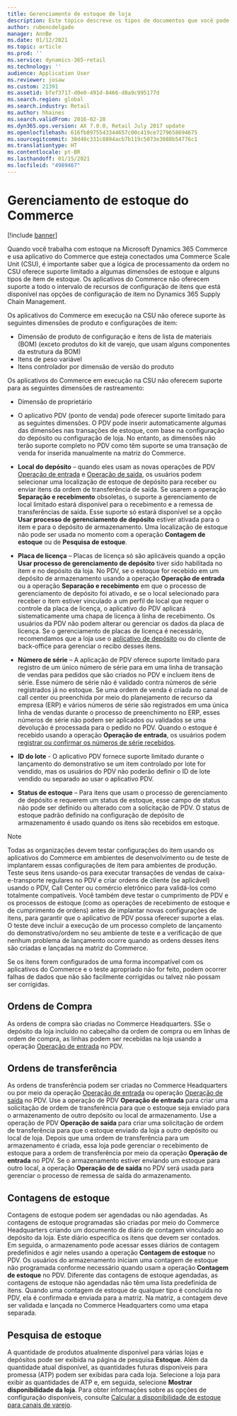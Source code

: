 ```yaml
---
title: Gerenciamento de estoque de loja
description: Este tópico descreve os tipos de documentos que você pode usar para gerenciar estoque.
author: rubencdelgado
manager: AnnBe
ms.date: 01/12/2021
ms.topic: article
ms.prod: ''
ms.service: dynamics-365-retail
ms.technology: ''
audience: Application User
ms.reviewer: josaw
ms.custom: 21391
ms.assetid: bfef3717-d0e0-491d-8466-d8a9c995177d
ms.search.region: global
ms.search.industry: Retail
ms.author: hhaines
ms.search.validFrom: 2016-02-28
ms.dyn365.ops.version: AX 7.0.0, Retail July 2017 update
ms.openlocfilehash: 616fb8975543344657c00c419ce7279658694675
ms.sourcegitcommit: 38d40c331c8894acb7b119c5073e3088b54776c1
ms.translationtype: HT
ms.contentlocale: pt-BR
ms.lasthandoff: 01/15/2021
ms.locfileid: "4989467"
---
```

# <a name="commerce-inventory-management"></a>Gerenciamento de estoque do Commerce

[!include [banner](includes/banner.md)]

Quando você trabalha com estoque na Microsoft Dynamics 365 Commerce e usa aplicativo do Commerce que esteja conectados uma Commerce Scale Unit (CSU), é importante saber que a lógica de processamento da ordem no CSU oferece suporte limitado a algumas dimensões de estoque e alguns tipos de item de estoque. Os aplicativos do Commerce não oferecem suporte a todo o intervalo de recursos de configuração de itens que está disponível nas opções de configuração de item no Dynamics 365 Supply Chain Management.

Os aplicativos do Commerce em execução na CSU não oferece suporte às seguintes dimensões de produto e configurações de item:

- Dimensão de produto de configuração e itens de lista de materiais (BOM) (exceto produtos do kit de varejo, que usam alguns componentes da estrutura da BOM)
- Itens de peso variável
- Itens controlador por dimensão de versão do produto

Os aplicativos do Commerce em execução na CSU não oferecem suporte para as seguintes dimensões de rastreamento:
- Dimensão de proprietário

- O aplicativo PDV (ponto de venda) pode oferecer suporte limitado para as seguintes dimensões. O PDV pode inserir automaticamente algumas das dimensões nas transações de estoque, com base na configuração do depósito ou configuração de loja. No entanto, as dimensões não terão suporte completo no PDV como têm suporte se uma transação de venda for inserida manualmente na matriz do Commerce. 

- **Local do depósito** – quando eles usam as novas operações de PDV [Operação de entrada](https://docs.microsoft.com/dynamics365/commerce/pos-inbound-inventory-operation) e [Operação de saída](https://docs.microsoft.com/dynamics365/commerce/pos-outbound-inventory-operation), os usuários podem selecionar uma localização de estoque de depósito para receber ou enviar itens da ordem de transferência de saída. Se usarem a operação **Separação e recebimento** obsoletas, o suporte a gerenciamento de local limitado estará disponível para o recebimento e a remessa de transferências de saída. Esse suporte só estará disponível se a opção **Usar processo de gerenciamento de depósito** estiver ativada para o item e para o depósito de armazenamento. Uma localização de estoque não pode ser usada no momento com a operação **Contagem de estoque** ou de **Pesquisa de estoque**.

- **Placa de licença** – Placas de licença só são aplicáveis quando a opção **Usar processo de gerenciamento de depósito** tiver sido habilitada no item e no depósito da loja. No PDV, se o estoque for recebido em um depósito de armazenamento usando a operação **Operação de entrada** ou a operação **Separação e recebimento** em que o processo de gerenciamento de depósito foi ativado, e se o local selecionado para receber o item estiver vinculado a um perfil de local que requer o controle da placa de licença, o aplicativo do PDV aplicará sistematicamente uma chapa de licença à linha de recebimento. Os usuários da PDV não podem alterar ou gerenciar os dados da placa de licença. Se o gerenciamento de placas de licença é necessário, recomendamos que a loja use o [aplicativo de depósito](https://docs.microsoft.com/dynamics365/supply-chain/warehousing/install-configure-warehousing-app) ou do cliente de back-office para gerenciar o recibo desses itens.

- **Número de série** – A aplicação de PDV oferece suporte limitado para registro de um único número de série para em uma linha de transação de vendas para pedidos que são criados no PDV e incluem itens de série. Esse número de série não é validado contra números de série registrados já no estoque. Se uma ordem de venda é criada no canal de call center ou preenchida por meio do planejamento de recurso da empresa (ERP) e vários números de série são registrados em uma única linha de vendas durante o processo de preenchimento no ERP, esses números de série não podem ser aplicados ou validados se uma devolução é processada para o pedido no PDV. Quando o estoque é recebido usando a operação **Operação de entrada**, os usuários podem [registrar ou confirmar os números de série recebidos](https://docs.microsoft.com/dynamics365/commerce/pos-serialized-items).

- **ID do lote** - O aplicativo PDV fornece suporte limitado durante o lançamento do demonstrativo se um item controlado por lote for vendido, mas os usuários do PDV não poderão definir o ID de lote vendido ou separado ao usar o aplicativo PDV.

- **Status de estoque** – Para itens que usam o processo de gerenciamento de depósito e requerem um status de estoque, esse campo de status não pode ser definido ou alterado com a solicitação de PDV. O status de estoque padrão definido na configuração de depósito de armazenamento é usado quando os itens são recebidos em estoque.

> [!NOTE]
> Todas as organizações devem testar configurações do item usando os aplicativos do Commerce em ambientes de desenvolvimento ou de teste de implantarem essas configurações de item para ambientes de produção. Teste seus itens usando-os para executar transações de vendas de caixa-e-transporte regulares no PDV e criar ordens de cliente (se aplicável) usando o PDV, Call Center ou comércio eletrônico para validá-los como totalmente compatíveis. Você também deve testar o cumprimento de PDV e os processos de estoque (como as operações de recebimento de estoque e de cumprimento de ordens) antes de implantar novas configurações de itens, para garantir que o aplicativo de PDV possa oferecer suporte a elas. O teste deve incluir a execução de um processo completo de lançamento do demonstrativo/ordem no seu ambiente de teste e a verificação de que nenhum problema de lançamento ocorre quando as ordens desses itens são criadas e lançadas na matriz do Commerce.
>
> Se os itens forem configurados de uma forma incompatível com os aplicativos do Commerce e o teste apropriado não for feito, podem ocorrer falhas de dados que não são facilmente corrigidas ou talvez não possam ser corrigidas.

## <a name="purchase-orders"></a>Ordens de Compra

As ordens de compra são criadas no Commerce Headquarters. SSe o depósito da loja incluído no cabeçalho da ordem de compra ou em linhas de ordem de compra, as linhas podem ser recebidas na loja usando a operação [Operação de entrada](https://docs.microsoft.com/dynamics365/commerce/pos-inbound-inventory-operation) no PDV. 

## <a name="transfer-orders"></a>Ordens de transferência

As ordens de transferência podem ser criadas no Commerce Headquarters ou por meio da operação [Operação de entrada](https://docs.microsoft.com/dynamics365/commerce/pos-inbound-inventory-operation) ou operação [Operação de saída](https://docs.microsoft.com/dynamics365/commerce/pos-outbound-inventory-operation) no PDV. Use a operação de PDV **Operação de entrada** para criar uma solicitação de ordem de transferência para que o estoque seja enviado para o armazenamento de outro depósito ou local de armazenamento. Use a operação de PDV **Operação de saída** para criar uma solicitação de ordem de transferência para que o estoque enviado da loja a outro depósito ou local de loja. Depois que uma ordem de transferência para um armazenamento é criada, essa loja pode gerenciar o recebimento de estoque para a ordem de transferência por meio da operação **Operação de entrada** no PDV. Se o armazenamento estiver enviando um estoque para outro local, a operação **Operação de de saída** no PDV será usada para gerenciar o processo de remessa de saída do armazenamento.

## <a name="stock-counts"></a>Contagens de estoque

Contagens de estoque podem ser agendadas ou não agendadas. As contagens de estoque programadas são criadas por meio do Commerce Headquarters criando um documento de diário de contagem vinculado ao depósito da loja. Este diário especifica os itens que devem ser contados. Em seguida, o armazenamento pode acessar esses diários de contagem predefinidos e agir neles usando a operação **Contagem de estoque** no PDV. Os usuários do armazenamento iniciam uma contagem de estoque não programada conforme necessário quando usam a operação **Contagem de estoque** no PDV. Diferente das contagens de estoque agendadas, as contagens de estoque não agendadas não têm uma lista predefinida de itens. Quando uma contagem de estoque de qualquer tipo é concluída no PDV, ela é confirmada e enviada para a matriz. Na matriz, a contagem deve ser validada e lançada no Commerce Headquarters como uma etapa separada.

## <a name="inventory-lookup"></a>Pesquisa de estoque

A quantidade de produtos atualmente disponível para várias lojas e depósitos pode ser exibida na página de pesquisa **Estoque**. Além da quantidade atual disponível, as quantidades futuras disponíveis para promessa (ATP) podem ser exibidas para cada loja. Selecione a loja para exibir as quantidades de ATP e, em seguida, selecione **Mostrar disponibilidade da loja**. Para obter informações sobre as opções de configuração disponíveis, consulte [Calcular a disponibilidade de estoque para canais de varejo](https://docs.microsoft.com/dynamics365/commerce/calculated-inventory-retail-channels).
